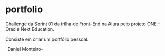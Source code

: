 # portfolio

Challenge da Sprint 01 da trilha de Front-End na Alura pelo projeto ONE - Oracle Next Education.

Consiste em criar um portfólio pessoal.


-Daniel Monteiro-